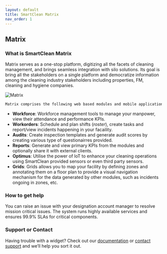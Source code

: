 ```yaml
---
layout: default
title: SmartClean Matrix
nav_order: 1
---
```


## Matrix

### What is SmartClean Matrix

Matrix serves as a one-stop platform, digitizing all the facets of cleaning management, and brings seamless integration with silo solutions. Its goal is bring all the stakeholders on a single platform and democratize information among the cleaning industry stakeholders including properties, FM, cleaning and hygiene companies.

![Matrix](https://www.smartclean.io/matrix/images/matrix-home.png)

```markdown
Matrix comprises the following web based modules and mobile applications for iOS and Android.
```
- **Workforce**: Workforce management tools to manage your manpower, view their attendance and performance KPIs.
- **Workorders**: Schedule and plan shifts (_roster_), create tasks and report/view incidents happening in your facaility.
- **Audits**: Create inspection templates and generate audit scores by creating various type of questionairres provided.
- **Reports**: Generate and view primary KPIs from the modules and optionally share it with external clients.
- **Optimus**: Utilise the power of IoT to enhance your cleaning operations using SmartClean provided sensors or even third party sensors.
- **Grids**: Grids allows you to map your facility by defining zones and annotating them on a floor plan to provide a visual navigation mechanism for the data generated by other modules, such as incidents ongoing in zones, etc.

### How to get help

You can raise an issue with your designation account manager to resolve mission critical issues. The system runs highly available services and ensures 99.9% SLAs for critical components.

### Support or Contact

Having trouble with a widget? Check out our [documentation](https://smartclean.github.io/) or [contact support](https://support.github.com/contact) and we’ll help you sort it out.
